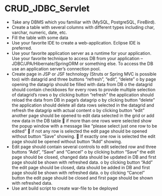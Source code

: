 # CRUD_JDBC_Servlet
-	Take any DBMS which you familiar with (MySQL, PostgreSQL, FireBird).
-	Create a table with several columns with different types including char, varchar, numeric, date, etc.
-	Fill the table with some data
-	Use your favorite IDE to create a web-application. Eclipse IDE is preferred.
-	Use your favorite application server as a runtime for your application. Use your favorite technique to access DB from your application – JDBC/JPA/Hibernate/SpringORM or something else. To access the DB use an application server’s connection pool.
-	Create page in JSP or JSF technology (Struts or Spring MVC is possible too) with datagrid and three buttons “refresh”,  “edit”, “delete”
o	by page opening the datagrip should be filled with data from DB
o	the datagrid should contain checkboxes for every rows to provide multiple selection of datagrid’s rows
o	by clicking button  “refresh” the application should reload the data from DB in page’s datagrip
o	by clicking button  “delete” the application should delete all data rows selected in the datagrid and  refresh the datagrip with actual content 
o	by clicking button “edit” another page should be opened to edit data selected in the grid or add new data in the DB table
	if more than one rows were selected show the popup window with a message like “please select just one row to be edited”
	if not any row is selected the edit page should be opened without button “Save” showing.
	If exactly one row is selected the edit page should be opened without button “Add” showing.
-	Edit page should contain several controls to edit selected row and three buttons “Add”, “Save” and “Cancel”
o	by clicking button “Save” the edit page should be closed, changed data should be updated in DB and first page should be shown with refreshed data.
o	by clicking button “Add” the edit page should be closed, data should be added in DB and first page should be shown with refreshed data.
o	by clicking “Cancel” button the edit page should be closed and first page should be shown with refreshed data.
-	Use ant build script to create war-file to be deployed
